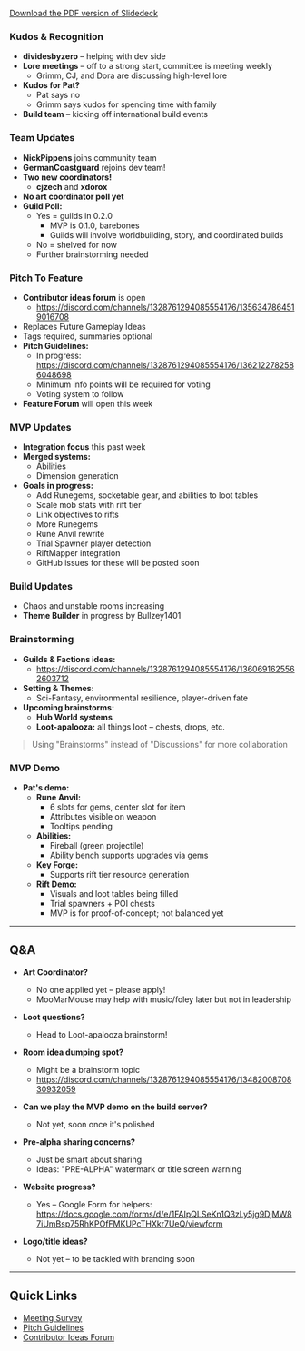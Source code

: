 [Download the PDF version of Slidedeck](/other-files/meeting-notes/Wanderers-Weekly-Update-April-19-2025.pdf)
### Kudos & Recognition

- **dividesbyzero** – helping with dev side  
- **Lore meetings** – off to a strong start, committee is meeting weekly  
  - Grimm, CJ, and Dora are discussing high-level lore  
- **Kudos for Pat?**  
  - Pat says no  
  - Grimm says kudos for spending time with family  
- **Build team** – kicking off international build events

### Team Updates

- **NickPippens** joins community team  
- **GermanCoastguard** rejoins dev team!  
- **Two new coordinators!**  
  - **cjzech** and **xdorox**  
- **No art coordinator poll yet**
- **Guild Poll:**
  - Yes = guilds in 0.2.0
    - MVP is 0.1.0, barebones
    - Guilds will involve worldbuilding, story, and coordinated builds
  - No = shelved for now
  - Further brainstorming needed

### Pitch To Feature

- **Contributor ideas forum** is open  
  - https://discord.com/channels/1328761294085554176/1356347864519016708  
- Replaces Future Gameplay Ideas
- Tags required, summaries optional
- **Pitch Guidelines:**  
  - In progress: https://discord.com/channels/1328761294085554176/1362122782586048698  
  - Minimum info points will be required for voting
  - Voting system to follow
- **Feature Forum** will open this week

### MVP Updates

- **Integration focus** this past week
- **Merged systems:**  
  - Abilities  
  - Dimension generation  
- **Goals in progress:**  
  - Add Runegems, socketable gear, and abilities to loot tables  
  - Scale mob stats with rift tier  
  - Link objectives to rifts  
  - More Runegems  
  - Rune Anvil rewrite  
  - Trial Spawner player detection  
  - RiftMapper integration  
  - GitHub issues for these will be posted soon

### Build Updates

- Chaos and unstable rooms increasing  
- **Theme Builder** in progress by Bullzey1401

### Brainstorming

- **Guilds & Factions ideas:**  
  - https://discord.com/channels/1328761294085554176/1360691625562603712  
- **Setting & Themes:**  
  - Sci-Fantasy, environmental resilience, player-driven fate  
- **Upcoming brainstorms:**
  - **Hub World systems**  
  - **Loot-apalooza:** all things loot – chests, drops, etc.  

> Using "Brainstorms" instead of "Discussions" for more collaboration

### MVP Demo

- **Pat's demo:**
  - **Rune Anvil:**  
    - 6 slots for gems, center slot for item  
    - Attributes visible on weapon  
    - Tooltips pending  
  - **Abilities:**
    - Fireball (green projectile)  
    - Ability bench supports upgrades via gems  
  - **Key Forge:**  
    - Supports rift tier resource generation  
  - **Rift Demo:**  
    - Visuals and loot tables being filled  
    - Trial spawners + POI chests  
    - MVP is for proof-of-concept; not balanced yet

---

## Q&A

- **Art Coordinator?**  
  - No one applied yet – please apply!  
  - MooMarMouse may help with music/foley later but not in leadership

- **Loot questions?**  
  - Head to Loot-apalooza brainstorm!

- **Room idea dumping spot?**  
  - Might be a brainstorm topic  
  - https://discord.com/channels/1328761294085554176/1348200870830932059

- **Can we play the MVP demo on the build server?**  
  - Not yet, soon once it's polished  

- **Pre-alpha sharing concerns?**  
  - Just be smart about sharing  
  - Ideas: "PRE-ALPHA" watermark or title screen warning

- **Website progress?**  
  - Yes – Google Form for helpers:  
    https://docs.google.com/forms/d/e/1FAIpQLSeKn1Q3zLy5jg9DjMW87iUmBsp75RhKPOfFMKUPcTHXkr7UeQ/viewform

- **Logo/title ideas?**  
  - Not yet – to be tackled with branding soon

---

## Quick Links

- [Meeting Survey](https://docs.google.com/forms/d/e/1FAIpQLSdbGwfPM7RFGoswOfL2fTZ1fLxZvT9EG3hNDQncVWhyNILRVw/viewform?usp=header)  
- [Pitch Guidelines](https://discord.com/channels/1328761294085554176/1362122782586048698)  
- [Contributor Ideas Forum](https://discord.com/channels/1328761294085554176/1356347864519016708)
